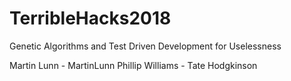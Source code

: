 # TerribleHacks2018
Genetic Algorithms and Test Driven Development for Uselessness

Martin Lunn - MartinLunn
Phillip Williams - 
Tate Hodgkinson
